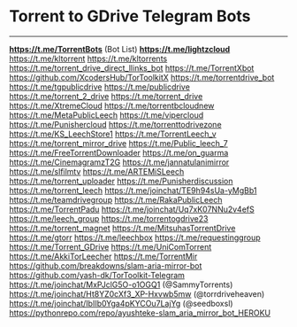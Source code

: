 # Torrent to GDrive Telegram Bots 

***

**https://t.me/TorrentBots** (Bot List)
**https://t.me/lightzcloud**
https://t.me/kltorrent
https://t.me/kltorrents 
https://t.me/torrent_drive_direct_llinks_bot
https://t.me/TorrentXbot
https://github.com/XcodersHub/TorToolkitX
https://t.me/torrentdrive_bot
https://t.me/tgpublicdrive
https://t.me/publicdrive
https://t.me/torrent_2_drive
https://t.me/torrent_drive
https://t.me/XtremeCloud 
https://t.me/torrentbcloudnew
https://t.me/MetaPublicLeech
https://t.me/vipercloud 
https://t.me/Punishercloud
https://t.me/torrenttodrivezone
https://t.me/KS_LeechStore1
https://t.me/TorrentLeech_v 
https://t.me/torrent_mirror_drive
https://t.me/Public_leech_7
https://t.me/FreeTorrentDownloader
https://t.me/on_guarma 
https://t.me/CinemagramzT2G 
https://t.me/jannatulanimirror
https://t.me/slfilmtv
https://t.me/ARTEMiSLeech 
https://t.me/torrent_uploader
https://t.me/Punisherdiscussion
https://t.me/torrent_leech
https://t.me/joinchat/TE9h94sUa-yMgBb1 
https://t.me/teamdrivegroup 
https://t.me/RakaPublicLeech
https://t.me/TorrentPadu
https://t.me/joinchat/Uq7xK07NNu2v4efS
https://t.me/leech_group 
https://t.me/torrentogdrive23
https://t.me/torrent_magnet
https://t.me/MitsuhasTorrentDrive
https://t.me/gtorr
https://t.me/leechbox
https://t.me/requestinggroup
https://t.me/Torrent_GDrive 
https://t.me/UniComTorrent 
https://t.me/AkkiTorLeecher
https://t.me/TorrentMir
https://github.com/breakdowns/slam-aria-mirror-bot
https://github.com/yash-dk/TorToolkit-Telegram
https://t.me/joinchat/MxPJclG5O-o1OGQ1 (@SammyTorrents)
https://t.me/joinchat/Ht8YZ0cXf3_XP-Hxvwb5mw (@torrdriveheaven)
https://t.me/joinchat/IbIIb0Yga4pKYCOu7LajYg (@seedboxsl)
https://pythonrepo.com/repo/ayushteke-slam_aria_mirror_bot_HEROKU